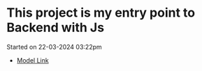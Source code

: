 # This project is my entry point to Backend with Js

Started on 22-03-2024 03:22pm

- [Model Link]()
